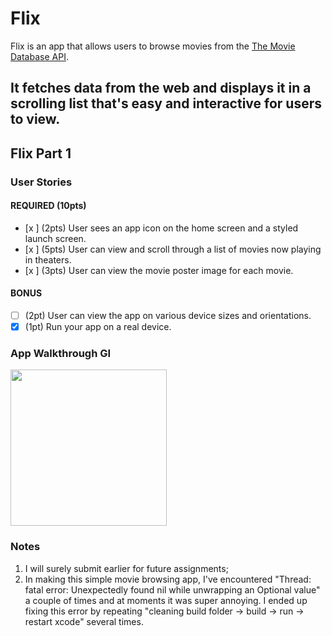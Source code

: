 # Flix

Flix is an app that allows users to browse movies from the [The Movie Database API](http://docs.themoviedb.apiary.io/#).

It fetches data from the web and displays it in a scrolling list that's easy and interactive for users to view.
---

## Flix Part 1

### User Stories

#### REQUIRED (10pts)
- [x ] (2pts) User sees an app icon on the home screen and a styled launch screen.
- [x ] (5pts) User can view and scroll through a list of movies now playing in theaters.
- [x ] (3pts) User can view the movie poster image for each movie.

#### BONUS
- [ ] (2pt) User can view the app on various device sizes and orientations.
- [x] (1pt) Run your app on a real device.

### App Walkthrough GI
<img src="http://g.recordit.co/kqGzPYytAu.gif" width=250><br>

### Notes
1. I will surely submit earlier for future assignments;
2. In making this simple movie browsing app, I've encountered "Thread: fatal
error: Unexpectedly found nil while unwrapping an Optional value" a couple of
times and at moments it was super annoying. I ended up fixing this error by
repeating "cleaning build folder -> build -> run -> restart xcode" several
times.
